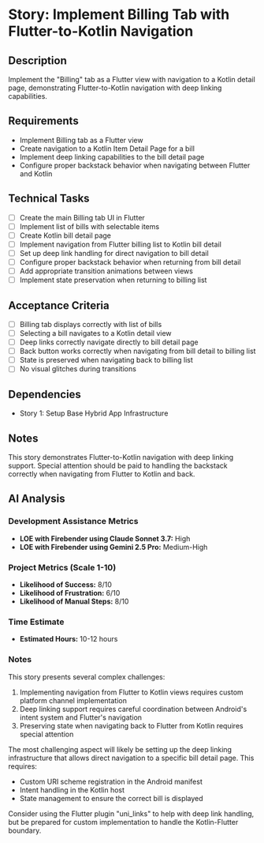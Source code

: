 # Story: Implement Billing Tab with Flutter-to-Kotlin Navigation

## Description

Implement the "Billing" tab as a Flutter view with navigation to a Kotlin detail page, demonstrating
Flutter-to-Kotlin navigation with deep linking capabilities.

## Requirements

- Implement Billing tab as a Flutter view
- Create navigation to a Kotlin Item Detail Page for a bill
- Implement deep linking capabilities to the bill detail page
- Configure proper backstack behavior when navigating between Flutter and Kotlin

## Technical Tasks

- [ ] Create the main Billing tab UI in Flutter
- [ ] Implement list of bills with selectable items
- [ ] Create Kotlin bill detail page
- [ ] Implement navigation from Flutter billing list to Kotlin bill detail
- [ ] Set up deep link handling for direct navigation to bill detail
- [ ] Configure proper backstack behavior when returning from bill detail
- [ ] Add appropriate transition animations between views
- [ ] Implement state preservation when returning to billing list

## Acceptance Criteria

- [ ] Billing tab displays correctly with list of bills
- [ ] Selecting a bill navigates to a Kotlin detail view
- [ ] Deep links correctly navigate directly to bill detail page
- [ ] Back button works correctly when navigating from bill detail to billing list
- [ ] State is preserved when navigating back to billing list
- [ ] No visual glitches during transitions

## Dependencies

- Story 1: Setup Base Hybrid App Infrastructure

## Notes

This story demonstrates Flutter-to-Kotlin navigation with deep linking support. Special attention
should be paid to handling the backstack correctly when navigating from Flutter to Kotlin and back.

## AI Analysis

### Development Assistance Metrics

- **LOE with Firebender using Claude Sonnet 3.7:** High
- **LOE with Firebender using Gemini 2.5 Pro:** Medium-High

### Project Metrics (Scale 1-10)

- **Likelihood of Success:** 8/10
- **Likelihood of Frustration:** 6/10
- **Likelihood of Manual Steps:** 8/10

### Time Estimate

- **Estimated Hours:** 10-12 hours

### Notes

This story presents several complex challenges:

1. Implementing navigation from Flutter to Kotlin views requires custom platform channel
   implementation
2. Deep linking support requires careful coordination between Android's intent system and Flutter's
   navigation
3. Preserving state when navigating back to Flutter from Kotlin requires special attention

The most challenging aspect will likely be setting up the deep linking infrastructure that allows
direct navigation to a specific bill detail page. This requires:

- Custom URI scheme registration in the Android manifest
- Intent handling in the Kotlin host
- State management to ensure the correct bill is displayed

Consider using the Flutter plugin "uni_links" to help with deep link handling, but be prepared for
custom implementation to handle the Kotlin-Flutter boundary.